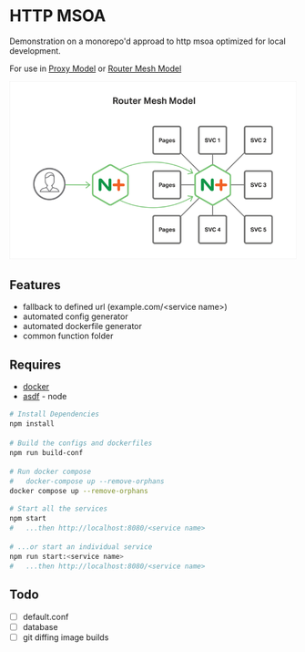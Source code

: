 # HTTP MSOA

Demonstration on a monorepo'd approad to http msoa optimized for local development.

For use in [Proxy Model](https://www.nginx.com/blog/microservices-reference-architecture-nginx-proxy-model/) or [Router Mesh Model](https://www.nginx.com/blog/microservices-reference-architecture-nginx-router-mesh-model/)

![Router Mesh Model](_DOCUMENTATION/router_mesh_model_nginx_microservices_reference_architecture.png)

## Features

- fallback to defined url (example.com/&lt;service name&gt;)
- automated config generator
- automated dockerfile generator
- common function folder

## Requires

- [docker](https://docker.com)
- [asdf](https://asdf-vm.com) - node

```bash
# Install Dependencies
npm install

# Build the configs and dockerfiles
npm run build-conf

# Run docker compose
#   docker-compose up --remove-orphans
docker compose up --remove-orphans
```

```bash
# Start all the services
npm start
#   ...then http://localhost:8080/<service name>

# ...or start an individual service
npm run start:<service name>
#   ...then http://localhost:8080/<service name>
```

## Todo

- [ ] default.conf
- [ ] database
- [ ] git diffing image builds
